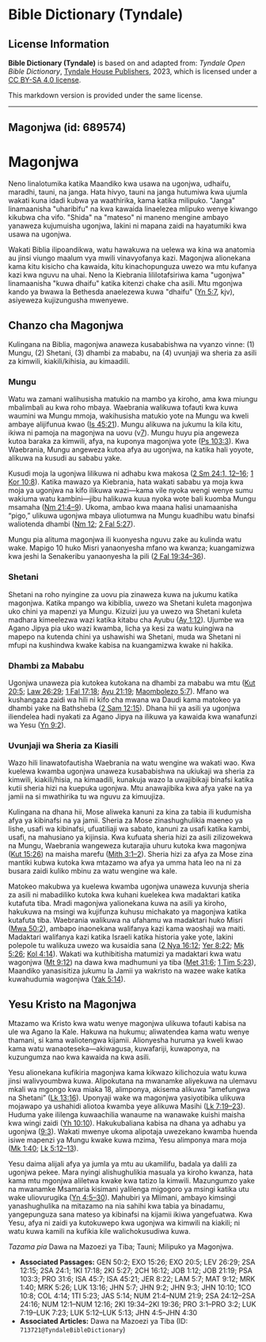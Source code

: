 # Bible Dictionary (Tyndale)

## License Information

**Bible Dictionary (Tyndale)** is based on and adapted from: _Tyndale Open Bible Dictionary_, [Tyndale House Publishers](https://tyndaleopenresources.com/), 2023, which is licensed under a [CC BY-SA 4.0 license](https://creativecommons.org/licenses/by-sa/4.0/legalcode.en).

This markdown version is provided under the same license.



--------------------------------

## Magonjwa (id: 689574)

Magonjwa
========

Neno linalotumika katika Maandiko kwa usawa na ugonjwa, udhaifu, maradhi, tauni, na janga. Hata hivyo, tauni na janga hutumiwa kwa ujumla wakati kuna idadi kubwa ya waathirika, kama katika milipuko. "Janga" linamaanisha "uharibifu" na kwa kawaida linaelezea mlipuko wenye kiwango kikubwa cha vifo. "Shida" na "mateso" ni maneno mengine ambayo yanaweza kujumuisha ugonjwa, lakini ni mapana zaidi na hayatumiki kwa usawa na ugonjwa.

Wakati Biblia ilipoandikwa, watu hawakuwa na uelewa wa kina wa anatomia au jinsi viungo maalum vya mwili vinavyofanya kazi. Magonjwa alionekana kama kitu kisicho cha kawaida, kitu kinachopunguza uwezo wa mtu kufanya kazi kwa nguvu na uhai. Neno la Kiebrania lililotafsiriwa kama "ugonjwa" linamaanisha "kuwa dhaifu" katika kitenzi chake cha asili. Mtu mgonjwa kando ya bwawa la Bethesda anaelezewa kuwa "dhaifu" ([Yn 5:7](https://ref.ly/John5:7), kjv), asiyeweza kujizungusha mwenyewe.

Chanzo cha Magonjwa
-------------------

Kulingana na Biblia, magonjwa anaweza kusababishwa na vyanzo vinne: (1\) Mungu, (2\) Shetani, (3\) dhambi za mababu, na (4\) uvunjaji wa sheria za asili za kimwili, kiakili/kihisia, au kimaadili.

### Mungu

Watu wa zamani walihusisha matukio na mambo ya kiroho, ama kwa miungu mbalimbali au kwa roho mbaya. Waebrania walikuwa tofauti kwa kuwa waumini wa Mungu mmoja, wakihusisha matukio yote na Mungu wa kweli ambaye alijifunua kwao ([Is 45:21](https://ref.ly/Isa45:21)). Mungu alikuwa na jukumu la kila kitu, ikiwa ni pamoja na magonjwa na uovu (v[7](https://ref.ly/Isa45:7)). Mungu huyu pia angeweza kutoa baraka za kimwili, afya, na kuponya magonjwa yote ([Ps 103:3](https://ref.ly/Ps103:3)). Kwa Waebrania, Mungu angeweza kutoa afya au ugonjwa, na katika hali yoyote, alikuwa na kusudi au sababu yake.

Kusudi moja la ugonjwa lilikuwa ni adhabu kwa makosa ([2 Sm 24:1, 12–16](https://ref.ly/2Sam24:1,2Sam24:12-2Sam24:16); [1 Kor 10:8](https://ref.ly/1Cor10:8)). Katika mawazo ya Kiebrania, hata wakati sababu ya moja kwa moja ya ugonjwa na kifo ilikuwa wazi—kama vile nyoka wengi wenye sumu wakiuma watu kambini—jibu halikuwa kuua nyoka wote bali kuomba Mungu msamaha ([Nm 21:4–9](https://ref.ly/Num21:4-Num21:9)). Ukoma, ambao kwa maana halisi unamaanisha “pigo,” ulikuwa ugonjwa mbaya uliotumwa na Mungu kuadhibu watu binafsi waliotenda dhambi ([Nm 12](https://ref.ly/Num12:1-Num12:16); [2 Fal 5:27](https://ref.ly/2Kgs5:27)).

Mungu pia alituma magonjwa ili kuonyesha nguvu zake au kulinda watu wake. Mapigo 10 huko Misri yanaonyesha mfano wa kwanza; kuangamizwa kwa jeshi la Senakeribu yanaonyesha la pili ([2 Fal 19:34–36](https://ref.ly/2Kgs19:34-2Kgs19:36)).

### Shetani

Shetani na roho nyingine za uovu pia zinaweza kuwa na jukumu katika magonjwa. Katika mpango wa kibiblia, uwezo wa Shetani kuleta magonjwa uko chini ya mapenzi ya Mungu. Kizuizi juu ya uwezo wa Shetani kuleta madhara kimeelezwa wazi katika kitabu cha Ayubu ([Ay 1:12](https://ref.ly/Job1:12)). Ujumbe wa Agano Jipya pia uko wazi kwamba, licha ya kesi za watu kuingiwa na mapepo na kutenda chini ya ushawishi wa Shetani, muda wa Shetani ni mfupi na kushindwa kwake kabisa na kuangamizwa kwake ni hakika.

### Dhambi za Mababu

Ugonjwa unaweza pia kutokea kutokana na dhambi za mababu wa mtu ([Kut 20:5](https://ref.ly/Exod20:5); [Law 26:29](https://ref.ly/Lev26:29); [1 Fal 17:18](https://ref.ly/1Kgs17:18); [Ayu 21:19](https://ref.ly/Job21:19); [Maombolezo 5:7](https://ref.ly/Lam5:7)). Mfano wa kushangaza zaidi wa hili ni kifo cha mwana wa Daudi kama matokeo ya dhambi yake na Bathsheba ([2 Sam 12:15](https://ref.ly/2Sam12:15)). Dhana hii ya asili ya ugonjwa iliendelea hadi nyakati za Agano Jipya na ilikuwa ya kawaida kwa wanafunzi wa Yesu ([Yn 9:2](https://ref.ly/John9:2)).

### Uvunjaji wa Sheria za Kiasili

Wazo hili linawatofautisha Waebrania na watu wengine wa wakati wao. Kwa kuelewa kwamba ugonjwa unaweza kusababishwa na ukiukaji wa sheria za kimwili, kiakili/hisia, na kimaadili, kunakuja wazo la uwajibikaji binafsi katika kutii sheria hizi na kuepuka ugonjwa. Mtu anawajibika kwa afya yake na ya jamii na si mwathirika tu wa nguvu za kimuujiza.

Kulingana na dhana hii, Mose aliweka kanuni za kina za tabia ili kudumisha afya ya kibinafsi na ya jamii. Sheria za Mose zinashughulikia maeneo ya lishe, usafi wa kibinafsi, ufuatiliaji wa sabato, kanuni za usafi katika kambi, usafi, na mahusiano ya kijinsia. Kwa kufuata sheria hizi za asili zilizowekwa na Mungu, Waebrania wangeweza kutarajia uhuru kutoka kwa magonjwa ([Kut 15:26](https://ref.ly/Exod15:26)) na maisha marefu ([Mith 3:1–2](https://ref.ly/Prov3:1-Prov3:2)). Sheria hizi za afya za Mose zina mantiki kubwa kutoka kwa mtazamo wa afya ya umma hata leo na ni za busara zaidi kuliko mbinu za watu wengine wa kale.

Matokeo makubwa ya kuelewa kwamba ugonjwa unaweza kuvunja sheria za asili ni mabadiliko kutoka kwa kuhani kuelekea kwa madaktari katika kutafuta tiba. Mradi magonjwa yalionekana kuwa na asili ya kiroho, hakukuwa na msingi wa kujifunza kuhusu michakato ya magonjwa katika kutafuta tiba. Waebrania walikuwa na ufahamu wa madaktari huko Misri ([Mwa 50:2](https://ref.ly/Gen50:2)), ambapo inaonekana walifanya kazi kama waoshaji wa maiti. Madaktari walifanya kazi katika Israeli katika historia yake yote, lakini polepole tu walikuza uwezo wa kusaidia sana ([2 Nya 16:12](https://ref.ly/2Chr16:12); [Yer 8:22](https://ref.ly/Jer8:22); [Mk 5:26](https://ref.ly/Mark5:26); [Kol 4:14](https://ref.ly/Col4:14)). Wakati wa kuthibitisha matumizi ya madaktari kwa watu wagonjwa ([Mt 9:12](https://ref.ly/Matt9:12)) na dawa kwa madhumuni ya tiba ([Met 31:6](https://ref.ly/Prov31:6); [1 Tim 5:23](https://ref.ly/1Tim5:23)), Maandiko yanasisitiza jukumu la Jamii ya wakristo na wazee wake katika kuwahudumia wagonjwa ([Yak 5:14](https://ref.ly/Jas5:14)).

Yesu Kristo na Magonjwa
-----------------------

Mtazamo wa Kristo kwa watu wenye magonjwa ulikuwa tofauti kabisa na ule wa Agano la Kale. Hakuwa na hukumu; aliwatendea kama watu wenye thamani, si kama waliotengwa kijamii. Alionyesha huruma ya kweli kwao kama watu wanaoteseka—akiwagusa, kuwafariji, kuwaponya, na kuzungumza nao kwa kawaida na kwa asili.

Yesu alionekana kufikiria magonjwa kama kikwazo kilichozuia watu kuwa jinsi walivyoumbwa kuwa. Alipokutana na mwanamke aliyekuwa na ulemavu mkali wa mgongo kwa miaka 18, alimponya, akisema alikuwa “amefungwa na Shetani” ([Lk 13:16](https://ref.ly/Luke13:16)). Uponyaji wake wa magonjwa yasiyotibika ulikuwa mojawapo ya ushahidi aliotoa kwamba yeye alikuwa Masihi ([Lk 7:19–23](https://ref.ly/Luke7:19-Luke7:23)). Huduma yake ililenga kuwaachilia wanaume na wanawake kuishi maisha kwa wingi zaidi ([Yh 10:10](https://ref.ly/John10:10)). Hakukubaliana kabisa na dhana ya adhabu ya ugonjwa ([9:3](https://ref.ly/John9:3)). Wakati mwenye ukoma alipotaja uwezekano kwamba huenda isiwe mapenzi ya Mungu kwake kuwa mzima, Yesu alimponya mara moja ([Mk 1:40](https://ref.ly/Mark1:40); [Lk 5:12–13](https://ref.ly/Luke5:12-Luke5:13)).

Yesu daima alijali afya ya jumla ya mtu au ukamilifu, badala ya dalili za ugonjwa pekee. Mara nyingi alishughulikia masuala ya kiroho kwanza, hata kama mtu mgonjwa aliletwa kwake kwa tatizo la kimwili. Mazungumzo yake na mwanamke Msamaria kisimani yalilenga migogoro ya msingi katika utu wake uliovurugika ([Yn 4:5–30](https://ref.ly/John4:5-John4:30)). Mahubiri ya Mlimani, ambayo kimsingi yanashughulika na mitazamo na nia sahihi kwa tabia ya binadamu, yangepunguza sana mateso ya kibinafsi na kijamii ikiwa yangefuatwa. Kwa Yesu, afya ni zaidi ya kutokuwepo kwa ugonjwa wa kimwili na kiakili; ni watu kuwa kamili na kufikia kile walichokusudiwa kuwa.

*Tazama pia* Dawa na Mazoezi ya Tiba; Tauni; Milipuko ya Magonjwa.

* **Associated Passages:** GEN 50:2; EXO 15:26; EXO 20:5; LEV 26:29; 2SA 12:15; 2SA 24:1; 1KI 17:18; 2KI 5:27; 2CH 16:12; JOB 1:12; JOB 21:19; PSA 103:3; PRO 31:6; ISA 45:7; ISA 45:21; JER 8:22; LAM 5:7; MAT 9:12; MRK 1:40; MRK 5:26; LUK 13:16; JHN 5:7; JHN 9:2; JHN 9:3; JHN 10:10; 1CO 10:8; COL 4:14; 1TI 5:23; JAS 5:14; NUM 21:4–NUM 21:9; 2SA 24:12–2SA 24:16; NUM 12:1–NUM 12:16; 2KI 19:34–2KI 19:36; PRO 3:1–PRO 3:2; LUK 7:19–LUK 7:23; LUK 5:12–LUK 5:13; JHN 4:5–JHN 4:30
* **Associated Articles:** Dawa na Mazoezi ya Tiba (ID: `713721@TyndaleBibleDictionary`)

